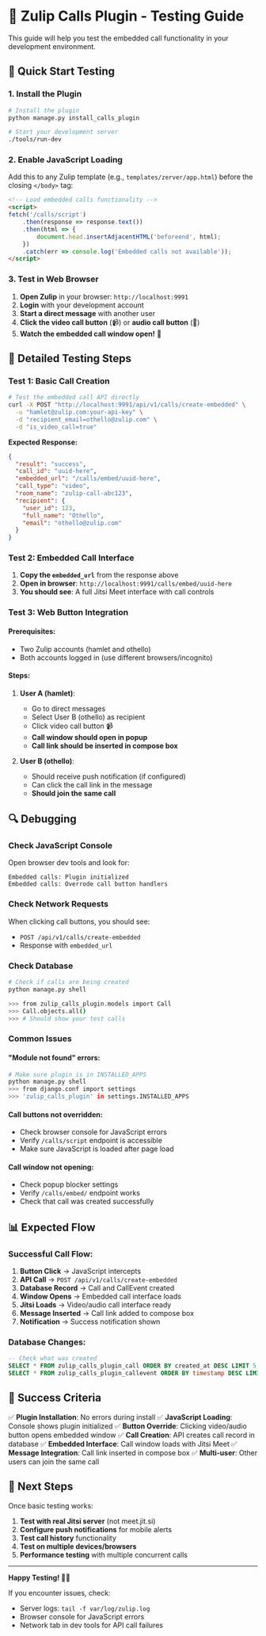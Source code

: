 # 🧪 Zulip Calls Plugin - Testing Guide

This guide will help you test the embedded call functionality in your development environment.

## 🚀 Quick Start Testing

### 1. Install the Plugin

```bash
# Install the plugin
python manage.py install_calls_plugin

# Start your development server
./tools/run-dev
```

### 2. Enable JavaScript Loading

Add this to any Zulip template (e.g., `templates/zerver/app.html`) before the closing `</body>` tag:

```html
<!-- Load embedded calls functionality -->
<script>
fetch('/calls/script')
    .then(response => response.text())
    .then(html => {
        document.head.insertAdjacentHTML('beforeend', html);
    })
    .catch(err => console.log('Embedded calls not available'));
</script>
```

### 3. Test in Web Browser

1. **Open Zulip** in your browser: `http://localhost:9991`
2. **Login** with your development account
3. **Start a direct message** with another user
4. **Click the video call button** (📹) or **audio call button** (🎤)
5. **Watch the embedded call window open!** 🎉

## 🔧 Detailed Testing Steps

### Test 1: Basic Call Creation

```bash
# Test the embedded call API directly
curl -X POST "http://localhost:9991/api/v1/calls/create-embedded" \
  -u "hamlet@zulip.com:your-api-key" \
  -d "recipient_email=othello@zulip.com" \
  -d "is_video_call=true"
```

**Expected Response:**
```json
{
  "result": "success",
  "call_id": "uuid-here",
  "embedded_url": "/calls/embed/uuid-here",
  "call_type": "video",
  "room_name": "zulip-call-abc123",
  "recipient": {
    "user_id": 123,
    "full_name": "Othello",
    "email": "othello@zulip.com"
  }
}
```

### Test 2: Embedded Call Interface

1. **Copy the `embedded_url`** from the response above
2. **Open in browser**: `http://localhost:9991/calls/embed/uuid-here`
3. **You should see**: A full Jitsi Meet interface with call controls

### Test 3: Web Button Integration

#### Prerequisites:
- Two Zulip accounts (hamlet and othello)
- Both accounts logged in (use different browsers/incognito)

#### Steps:
1. **User A (hamlet)**:
   - Go to direct messages
   - Select User B (othello) as recipient
   - Click video call button 📹
   - **Call window should open in popup**
   - **Call link should be inserted in compose box**

2. **User B (othello)**:
   - Should receive push notification (if configured)
   - Can click the call link in the message
   - **Should join the same call**

## 🔍 Debugging

### Check JavaScript Console

Open browser dev tools and look for:
```
Embedded calls: Plugin initialized
Embedded calls: Overrode call button handlers
```

### Check Network Requests

When clicking call buttons, you should see:
- `POST /api/v1/calls/create-embedded`
- Response with `embedded_url`

### Check Database

```bash
# Check if calls are being created
python manage.py shell

>>> from zulip_calls_plugin.models import Call
>>> Call.objects.all()
>>> # Should show your test calls
```

### Common Issues

#### "Module not found" errors:
```bash
# Make sure plugin is in INSTALLED_APPS
python manage.py shell
>>> from django.conf import settings
>>> 'zulip_calls_plugin' in settings.INSTALLED_APPS
```

#### Call buttons not overridden:
- Check browser console for JavaScript errors
- Verify `/calls/script` endpoint is accessible
- Make sure JavaScript is loaded after page load

#### Call window not opening:
- Check popup blocker settings
- Verify `/calls/embed/` endpoint works
- Check that call was created successfully

## 📊 Expected Flow

### Successful Call Flow:

1. **Button Click** → JavaScript intercepts
2. **API Call** → `POST /api/v1/calls/create-embedded`
3. **Database Record** → Call and CallEvent created
4. **Window Opens** → Embedded call interface loads
5. **Jitsi Loads** → Video/audio call interface ready
6. **Message Inserted** → Call link added to compose box
7. **Notification** → Success notification shown

### Database Changes:

```sql
-- Check what was created
SELECT * FROM zulip_calls_plugin_call ORDER BY created_at DESC LIMIT 5;
SELECT * FROM zulip_calls_plugin_callevent ORDER BY timestamp DESC LIMIT 10;
```

## 🎯 Success Criteria

✅ **Plugin Installation**: No errors during install
✅ **JavaScript Loading**: Console shows plugin initialized
✅ **Button Override**: Clicking video/audio button opens embedded window
✅ **Call Creation**: API creates call record in database
✅ **Embedded Interface**: Call window loads with Jitsi Meet
✅ **Message Integration**: Call link inserted in compose box
✅ **Multi-user**: Other users can join the same call

## 🚀 Next Steps

Once basic testing works:

1. **Test with real Jitsi server** (not meet.jit.si)
2. **Configure push notifications** for mobile alerts
3. **Test call history** functionality
4. **Test on multiple devices/browsers**
5. **Performance testing** with multiple concurrent calls

---

**Happy Testing! 🎉📞**

If you encounter issues, check:
- Server logs: `tail -f var/log/zulip.log`
- Browser console for JavaScript errors
- Network tab in dev tools for API call failures